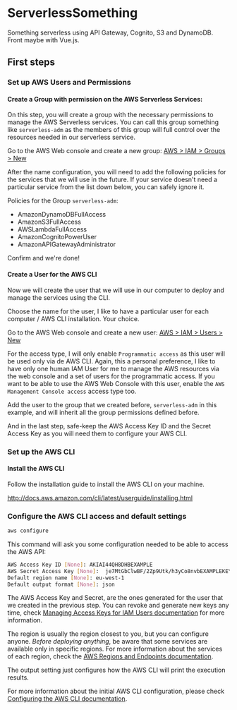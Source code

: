 # ServerlessSomething

Something serverless using API Gateway, Cognito, S3 and DynamoDB. Front maybe with Vue.js.

## First steps

### Set up AWS Users and Permissions

#### Create a Group with permission on the AWS Serverless Services:

On this step, you will create a group with the necessary permissions to manage the AWS Serverless services. You can call this group something like `serverless-adm` as the members of this group will full control over the resources needed in our serverless service.

Go to the AWS Web console and create a new group: [AWS > IAM > Groups > New](https://console.aws.amazon.com/iam/home#/groups$new?step=details)

After the name configuration, you will need to add the following policies for the services that we will use in the future. If your service doesn't need a particular service from the list down below, you can safely ignore it.

Policies for the Group `serverless-adm`:

- AmazonDynamoDBFullAccess
- AmazonS3FullAccess
- AWSLambdaFullAccess
- AmazonCognitoPowerUser
- AmazonAPIGatewayAdministrator

Confirm and we're done!

#### Create a User for the AWS CLI

Now we will create the user that we will use in our computer to deploy and manage the services using the CLI.

Choose the name for the user, I like to have a particular user for each computer / AWS CLI installation. Your choice.

Go to the AWS Web console and create a new user: [AWS > IAM > Users > New](https://console.aws.amazon.com/iam/home#/users$new?step=details)

For the access type, I will only enable `Programmatic access` as this user will be used only via de AWS CLI. Again, this a personal preference, I like to have only one human IAM User for me to manage the AWS resources via the web console and a set of users for the programmatic access. If you want to be able to use the AWS Web Console with this user, enable the `AWS Management Console access` access type too.

Add the user to the group that we created before, `serverless-adm` in this example, and will inherit all the group permissions defined before.

And in the last step, safe-keep the AWS Access Key ID and the Secret Access Key as you will need them to configure your AWS CLI.


### Set up the AWS CLI

#### Install the AWS CLI

Follow the installation guide to install the AWS CLI on your machine.

http://docs.aws.amazon.com/cli/latest/userguide/installing.html

### Configure the AWS CLI access and default settings

```bash
aws configure
```

This command will ask you some configuration needed to be able to access the AWS API:

```bash
AWS Access Key ID [None]: AKIAI44QH8DHBEXAMPLE
AWS Secret Access Key [None]:  je7MtGbClwBF/2Zp9Utk/h3yCo8nvbEXAMPLEKEY
Default region name [None]: eu-west-1
Default output format [None]: json
```

The AWS Access Key and Secret, are the ones generated for the user that we created in the previous step. You can revoke and generate new keys any time, check [Managing Access Keys for IAM Users documentation](http://docs.aws.amazon.com/IAM/latest/UserGuide/id_credentials_access-keys.html#Using_CreateAccessKey) for more information.

The region is usually the region closest to you, but you can configure anyone. *Before deploying anything*, be aware that some services are available only in specific regions. For more information about the services of each region, check the [AWS Regions and Endpoints documentation](http://docs.aws.amazon.com/general/latest/gr/rande.html).

The output setting just configures how the AWS CLI will print the execution results.

For more information about the initial AWS CLI configuration, please check [Configuring the AWS CLI documentation](http://docs.aws.amazon.com/cli/latest/userguide/cli-chap-getting-started.html).
